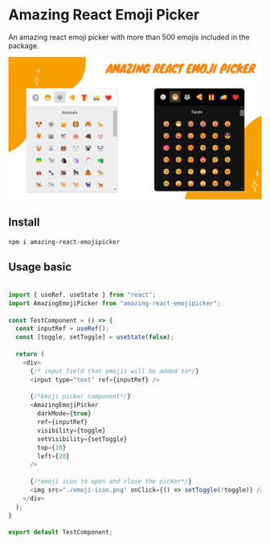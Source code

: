 # Amazing React Emoji Picker

An amazing react emoji picker with more than 500 emojis included in the package.

<img src="./emojipickercover.png" width="800"/>

## Install

`npm i amazing-react-emojipicker`

## Usage basic

```js

import { useRef, useState } from "react";
import AmazingEmojiPicker from "amazing-react-emojipicker";

const TestComponent = () => {
  const inputRef = useRef();
  const [toggle, setToggle] = useState(false);

  return (
    <div>
      {/* input field that emojis will be added to*/}
      <input type="text" ref={inputRef} /> 

      {/*Emoji picker component*/}
      <AmazingEmojiPicker
        darkMode={true}
        ref={inputRef}
        visibility={toggle}
        setVisibility={setToggle}
        top={10}
        left={20}
      />

      {/*emoji icon to open and close the picker*/}
      <img src="./emoji-icon.png" onClick={() => setToggle(!toggle)} /> 
    </div>
  );
}

export default TestComponent;

```

<!--
> This TSDX setup is meant for developing React component libraries (not apps!) that can be published to NPM. If you’re looking to build a React-based app, you should use `create-react-app`, `razzle`, `nextjs`, `gatsby`, or `react-static`.

> If you’re new to TypeScript and React, checkout [this handy cheatsheet](https://github.com/sw-yx/react-typescript-cheatsheet/)

## Commands
-->
